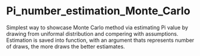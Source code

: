 # Pi_number_estimation_Monte_Carlo
Simplest way to showcase Monte Carlo method via estimating Pi value by drawing from uniformal distribution and compering with assumptions.
Estimation is saved into function, with an argument thats represents number of draws, the more draws the better estiamates. 
